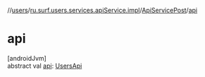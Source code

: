 //[users](../../../index.md)/[ru.surf.users.services.apiService.impl](../index.md)/[ApiServicePost](index.md)/[api](api.md)

# api

[androidJvm]\
abstract val [api](api.md): [UsersApi](../../ru.surf.users.services.api/-users-api/index.md)
